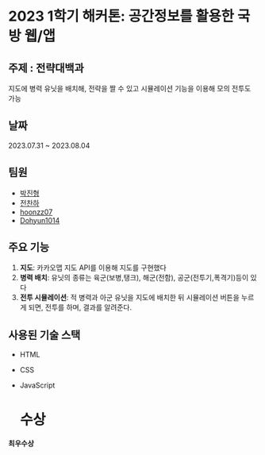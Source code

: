 # 2023 1학기 해커톤: 공간정보를 활용한 국방 웹/앱

## 주제 : 전략대백과
지도에 병력 유닛을 배치해, 전략을 짤 수 있고 시뮬레이션 기능을 이용해 모의 전투도 가능

## 날짜
2023.07.31 ~ 2023.08.04

## 팀원
- [박진형](https://github.com/maldron0309)
- [전찬하](https://github.com/wjscksgk)
- [hoonzz07](https://github.com/hoonzz07)
- [Dohyun1014](https://github.com/Dohyun1014)


## 주요 기능

1. **지도**: 카카오맵 지도 API를 이용해 지도를 구현했다
2. **병력 배치**: 유닛의 종류는 육군(보병,탱크), 해군(전함), 공군(전투기,폭격기)등이 있다
3. **전투 시뮬레이션**: 적 병력과 아군 유닛을 지도에 배치한 뒤 시뮬레이션 버튼을 누르게 되면, 전투를 하며, 결과를 알려준다.

## 사용된 기술 스택

- HTML
- CSS
- JavaScript

  # 수상
<strong>최우수상</strong>
